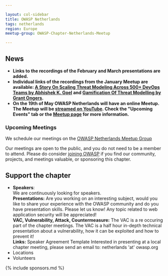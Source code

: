 ```yaml
---

layout: col-sidebar
title: OWASP Netherlands
tags: netherlands
region: Europe
meetup-group: OWASP-Chapter-Netherlands-Meetup

---
```


## News
* **Links to the recordings of the February and March presentations are added.**
* **Individual links of the recordings from the January Meetup are available: [A Story On Scaling Threat Modeling Across 500+ DevOps Teams by Abhishek K. Goel](https://youtu.be/W47rR0oFNNs) and [Gamification Of Threat Modelling by Grant Ongers](https://youtu.be/_nNI9Uq_lVM).**
* **On the 19th of May OWASP Netherlands will have an online Meetup. The Meetup will be [streamed on YouTube](https://youtu.be/mlC-1XzuQpI). Check the "Upcoming Events" tab or the [Meetup page](https://www.meetup.com/OWASP-Chapter-Netherlands-Meetup/events/285824269/) for more information.**

### Upcoming Meetings

We schedule our meetings on the [OWASP Netherlands Meetup Group](https://www.meetup.com/OWASP-Chapter-Netherlands-Meetup/)

Our meetings are open to the public, and you do not need to be a member to attend. Please do consider [joining OWASP](https://owasp.org/membership/) if you find our community, projects, and meetings valuable, or sponsoring this chapter.

## Support the chapter
* **Speakers**:    
  We are continuously looking for speakers.  
  **Presentations:** Are you working on an interesting subject, would you like to share your experience with the OWASP  community and do you have presentation skills. Please let us know! Any topic related to web application security will be  appreciated!  
  **VAC, Vulnerability, Attack, Countermeasure:** The VAC is a re occuring part of the chapter meetings. The VAC is a half   hour in-depth technical presentation about a vulnerability, how it can be exploited and how to prevent it!  
  **Links:** Speaker Agreement Template Interested in presenting at a local chapter meeting, please send an email to:   netherlands 'at' owasp.org 
* Locations
* Volunteers

{% include sponsors.md %}
